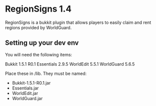 RegionSigns 1.4
=================

RegionSigns is a bukkit plugin that allows players to easily claim and rent regions provided by WorldGuard.

Setting up your dev env
-----------------------

You will need the following items:

Bukkit 1.5.1 R0.1
Essentials 2.9.5
WorldEdit 5.5.1
WorldGuard 5.6.5

Place these in /lib. They must be named:
* Bukkit-1.5.1-R0.1.jar
* Essentials.jar
* WorldEdit.jar
* WorldGuard.jar
